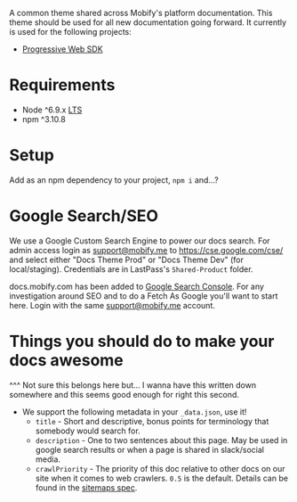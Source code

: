 A common theme shared across Mobify's platform documentation. This theme should
be used for all new documentation going forward. It currently is used for the
following projects:

* [Progressive Web SDK](https://github.com/mobify/progressive-web-sdk)

# Requirements
- Node ^6.9.x [LTS](https://github.com/nodejs/LTS#lts-schedule)
- npm ^3.10.8

# Setup
Add as an npm dependency to your project, `npm i` and...?

# Google Search/SEO

We use a Google Custom Search Engine to power our docs search. For admin
access login as support@mobify.me to https://cse.google.com/cse/ and select
either "Docs Theme Prod" or "Docs Theme Dev" (for local/staging). Credentials
are in LastPass's `Shared-Product` folder.

docs.mobify.com has been added to [Google Search Console](https://www.google.com/webmasters/).
For any investigation around SEO and to do a Fetch As Google you'll want
to start here. Login with the same support@mobify.me account.

# Things you should do to make your docs awesome
^^^ Not sure this belongs here but... I wanna have this written down somewhere
and this seems good enough for right this second.

* We support the following metadata in your `_data.json`, use it!
   * `title` - Short and descriptive, bonus points for terminology that somebody
   would search for.
   * `description` - One to two sentences about this page. May be used in google
   search results or when a page is shared in slack/social media.
   * `crawlPriority` - The priority of this doc relative to other docs on our site
   when it comes to web crawlers. `0.5` is the default. Details can be found in the
   [sitemaps spec](https://www.sitemaps.org/protocol.html#xmlTagDefinitions).



